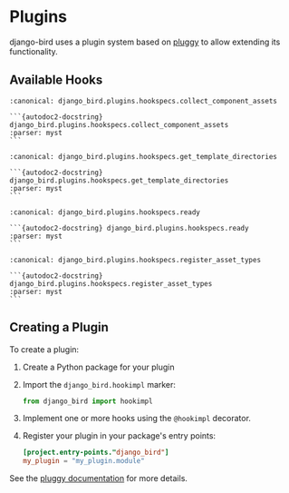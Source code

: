 # Plugins

django-bird uses a plugin system based on [pluggy](https://pluggy.readthedocs.io/) to allow extending its functionality.

## Available Hooks

````{py:function} collect_component_assets(template_path: pathlib.Path) -> collections.abc.Iterable[django_bird.staticfiles.Asset]
:canonical: django_bird.plugins.hookspecs.collect_component_assets

```{autodoc2-docstring} django_bird.plugins.hookspecs.collect_component_assets
:parser: myst
```
````

````{py:function} get_template_directories() -> list[pathlib.Path]
:canonical: django_bird.plugins.hookspecs.get_template_directories

```{autodoc2-docstring} django_bird.plugins.hookspecs.get_template_directories
:parser: myst
```
````

````{py:function} ready(app_settings: django_bird.conf.AppSettings) -> None
:canonical: django_bird.plugins.hookspecs.ready

```{autodoc2-docstring} django_bird.plugins.hookspecs.ready
:parser: myst
```
````

````{py:function} register_asset_types(register_type: collections.abc.Callable[[django_bird.staticfiles.AssetType], None]) -> None
:canonical: django_bird.plugins.hookspecs.register_asset_types

```{autodoc2-docstring} django_bird.plugins.hookspecs.register_asset_types
:parser: myst
```
````

## Creating a Plugin

To create a plugin:

1. Create a Python package for your plugin
2. Import the `django_bird.hookimpl` marker:

   ```python
   from django_bird import hookimpl
   ```

3. Implement one or more hooks using the `@hookimpl` decorator.
4. Register your plugin in your package's entry points:

   ```toml
   [project.entry-points."django_bird"]
   my_plugin = "my_plugin.module"
   ```

See the [pluggy documentation](https://pluggy.readthedocs.io/) for more details.
